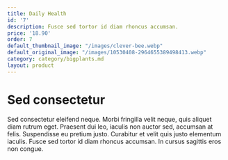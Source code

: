 ```yaml
---
title: Daily Health
id: '7'
description: Fusce sed tortor id diam rhoncus accumsan.
price: '18.90'
order: 7
default_thumbnail_image: "/images/clever-bee.webp"
default_original_image: "/images/10530408-2964655389498413.webp"
category: category/bigplants.md
layout: product
---
```


# Sed consectetur

Sed consectetur eleifend neque. Morbi fringilla velit neque, quis aliquet diam rutrum eget. Praesent dui leo, iaculis non auctor sed, accumsan at felis. Suspendisse eu pretium justo. Curabitur et velit quis justo elementum iaculis. Fusce sed tortor id diam rhoncus accumsan. In cursus sagittis eros non congue.